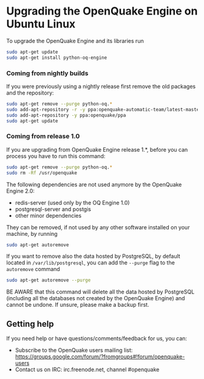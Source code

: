 # Upgrading the OpenQuake Engine on Ubuntu Linux

To upgrade the OpenQuake Engine and its libraries run

```bash
sudo apt-get update
sudo apt-get install python-oq-engine
```

### Coming from nightly builds
If you were previously using a nightly release first remove the old packages and the repository:

```bash
sudo apt-get remove --purge python-oq.*
sudo add-apt-repository -r -y ppa:openquake-automatic-team/latest-master
sudo add-apt-repository -y ppa:openquake/ppa
sudo apt-get update
```

### Coming from release 1.0

If you are upgrading from OpenQuake Engine release 1.*, before you can process you have to run this command:
```bash
sudo apt-get remove --purge python-oq.*
sudo rm -Rf /usr/openquake
```

The following dependencies are not used anymore by the OpenQuake Engine 2.0:
- redis-server (used only by the OQ Engine 1.0)
- postgresql-server and postgis
- other minor dependencies

They can be removed, if not used by any other software installed on your machine, by running

```bash
sudo apt-get autoremove
```

If you want to remove also the data hosted by PostgreSQL, by default located in `/var/lib/postgresql`, you can add the `--purge` flag to the `autoremove` command

```bash
sudo apt-get autoremove --purge
```

BE AWARE that this command will delete all the data hosted by PostgreSQL (including all the databases not created by the OpenQuake Engine) and cannot be undone. If unsure, please make a backup first.


## Getting help
If you need help or have questions/comments/feedback for us, you can:
  * Subscribe to the OpenQuake users mailing list: https://groups.google.com/forum/?fromgroups#!forum/openquake-users
  * Contact us on IRC: irc.freenode.net, channel #openquake
